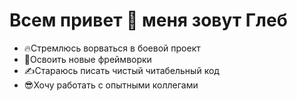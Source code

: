 # Всем привет 👋 меня зовут Глеб 
* 🔥Стремлюсь ворваться в боевой проект
* 🌊Освоить новые фреймворки 
* ✍Стараюсь писать чистый читабельный код 
* 😎Хочу работать с опытными коллегами

